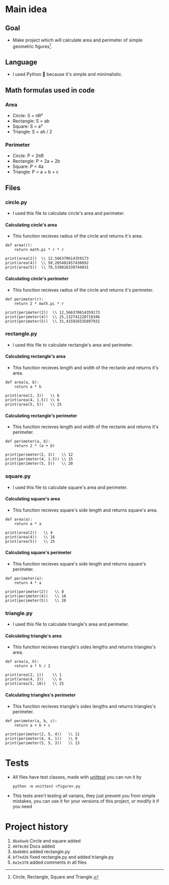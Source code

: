 # Main idea
## Goal
- Make project which will calculate area and perimeter of simple geometric figures[^1].
[^1]: Circle, Rectangle, Square and Triangle.

## Language
- I used Python :snake: because it's simple and minimalistic.

## Math formulas used in code
### Area
- Circle: S = πR²
- Rectangle: S = ab
- Square: S = a²
- Triangle: S = ah / 2

### Perimeter
- Circle: P = 2πR
- Rectangle: P = 2a + 2b
- Square: P = 4a
- Triangle: P = a + b + c
## Files
### **circle.py**
- I used this file to calculate circle's area and perimeter.
#### Calculating circle's area
- This function recieves radius of the circle and returns it's area.
```
def area(r):
    return math.pi * r * r

print(area(2))  \\ 12,566370614359173
print(area(4))  \\ 50,265482457436692
print(area(5))  \\ 78,539816339744831
```
#### Calculating circle's perimeter
- This function recieves radius of the circle and returns it's perimeter.
```
def perimeter(r):
    return 2 * math.pi * r

print(perimeter(2))  \\ 12,566370614359173
print(perimeter(4))  \\ 25,132741228718346
print(perimeter(5))  \\ 31,415926535897932
```

### **rectangle.py**
- I used this file to calculate rectangle's area and perimeter.
#### Calculating rectangle's area
- This function recieves length and width of the rectanle and returns it's area.
```
def area(a, b):
    return a * b

print(area(2, 3))   \\ 6
print(area(4, 1.5)) \\ 6
print(area(5, 5))   \\ 25
```
#### Calculating rectangle's perimeter
- This function recieves length and width of the rectanle and returns it's perimeter.
```
def perimeter(a, b):
    return 2 * (a + b)

print(perimeter(2, 3))   \\ 12
print(perimeter(4, 1.5)) \\ 15
print(perimeter(5, 5))   \\ 20
```

### **square.py**
- I used this file to calculate square's area and perimeter.
#### Calculating square's area
- This function recieves square's side length and returns square's area.
```
def area(a):
    return a * a

print(area(2))   \\ 4
print(area(4))   \\ 16
print(area(5))   \\ 25
```
#### Calculating square's perimeter
- This function recieves square's side length and returns square's perimeter.
```
def perimeter(a):
    return 4 * a

print(perimeter(2))   \\ 8
print(perimeter(4))   \\ 16
print(perimeter(5))   \\ 20
```

### **triangle.py**
- I used this file to calculate triangle's area and perimeter.
#### Calculating triangle's area
- This function recieves triangle's sides lengths and returns triangles's area.
```
def area(a, h):
    return a * h / 2

print(area(2, 1))    \\ 1
print(area(4, 3))    \\ 6
print(area(5, 10))   \\ 25
```
#### Calculating triangles's perimeter
- This function recieves triangle's sides lengths and returns triangles's perimeter.
```
def perimeter(a, b, c):
    return a + b + c

print(perimeter(2, 5, 4))   \\ 11
print(perimeter(4, 4, 1))   \\ 9
print(perimeter(5, 5, 3))   \\ 13
```

# Tests
- All files have test classes, made with [unittest](https://docs.python.org/3/library/unittest.html#) you can run it by 
    ```
    python -m unittest <figure>.py
    ```
- This tests aren't testing all varians, they just prevent you from simple mistakes, you can use it for your versions of this project, or modify it if you need

# Project history
1. `8ba9aeb` Circle and square added
2. `d078c8d` Docs added
3. `6bd60b5` added rectangle.py
4. `bf7ed26` fixed rectangle.py and added triangle.py
5. `6e2e3f8` added comments in all files


